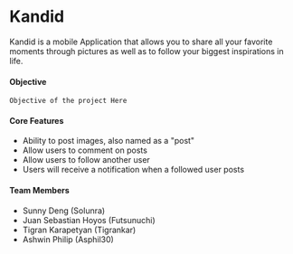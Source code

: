 ﻿# Kandid
 Kandid is a mobile Application that allows you to share all your favorite moments through pictures as well as to follow your biggest inspirations in life.
  
#### Objective
 `Objective of the project Here`
 
#### Core Features
 * Ability to post images, also named as a "post"
 * Allow users to comment on posts
 * Allow users to follow another user
 * Users will receive a notification when a followed user posts
 
 #### Team Members
  * Sunny Deng (Solunra)
  * Juan Sebastian Hoyos (Futsunuchi)
  * Tigran Karapetyan (Tigrankar)
  * Ashwin Philip (Asphil30)
